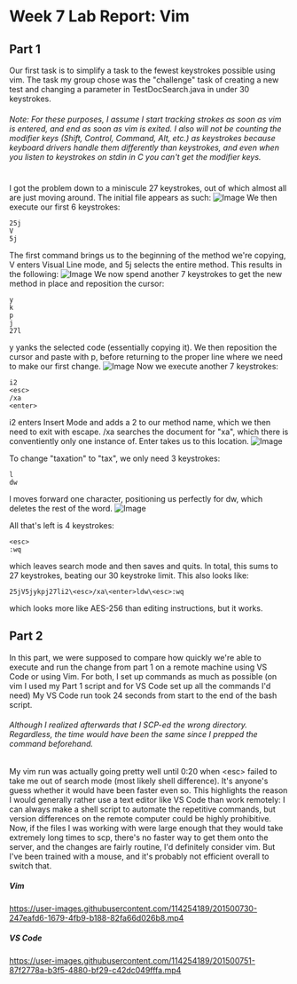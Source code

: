 # Week 7 Lab Report: Vim
## **Part 1**
Our first task is to simplify a task to the fewest keystrokes possible using vim. The task my group chose was the "challenge" task of creating a new test and changing a parameter in TestDocSearch.java in under 30 keystrokes. 

###### Note: For these purposes, I assume I start tracking strokes as soon as vim is entered, and end as soon as vim is exited. I also will not be counting the modifier keys (Shift, Control, Command, Alt, etc.) as keystrokes because keyboard drivers handle them differently than keystrokes, and even when you listen to keystrokes on stdin in C you can't get the modifier keys.

#
I got the problem down to a miniscule 27 keystrokes, out of which almost all are just moving around. The initial file appears as such:
![Image](Screen_Shot_Lab4_1.png)
We then execute our first 6 keystrokes:
```
25j
V
5j
```

The first command brings us to the beginning of the method we're copying, V enters Visual Line mode, and 5j selects the entire method. This results in the following:
![Image](Screen_Shot_Lab4_2.png)
We now spend another 7 keystrokes to get the new method in place and reposition the cursor:
```
y
k
p
j
27l
```
y yanks the selected code (essentially copying it). We then reposition the cursor and paste with p, before returning to the proper line where we need to make our first change.
![Image](Screen_Shot_Lab4_3.png)
Now we execute another 7 keystrokes:
```
i2
<esc>
/xa
<enter>
```
 i2 enters Insert Mode and adds a 2 to our method name, which we then need to exit with escape. /xa searches the document for "xa", which there is conventiently only one instance of. Enter takes us to this location.
![Image](Screen_Shot_Lab4_4.png)

To change "taxation" to "tax", we only need 3 keystrokes:
```
l
dw
```
l moves forward one character, positioning us perfectly for dw, which deletes the rest of the word.
![Image](Screen_Shot_Lab4_5.png)

All that's left is 4 keystrokes:
```
<esc>
:wq
```
which leaves search mode and then saves and quits. In total, this sums to 27 keystrokes, beating our 30 keystroke limit. This also looks like:
```
25jV5jykpj27li2\<esc>/xa\<enter>ldw\<esc>:wq
```
which looks more like AES-256 than editing instructions, but it works.

## **Part 2**

In this part, we were supposed to compare how quickly we're able to execute and run the change from part 1 on a remote machine using VS Code or using Vim. For both, I set up commands as much as possible (on vim I used my Part 1 script and for VS Code set up all the commands I'd need) My VS Code run took 24 seconds from start to the end of the bash script. 
###### Although I realized afterwards that I SCP-ed the wrong directory. Regardless, the time would have been the same since I prepped the command beforehand.
My vim run was actually going pretty well until 0:20 when \<esc> failed to take me out of search mode (most likely shell difference). It's anyone's guess whether it would have been faster even so. This highlights the reason I would generally rather use a text editor like VS Code than work remotely: I can always make a shell script to automate the repetitive commands, but version differences on the remote computer could be highly prohibitive. Now, if the files I was working with were large enough that they would take extremely long times to scp, there's no faster way to get them onto the server, and the changes are fairly routine, I'd definitely consider vim. But I've been trained with a mouse, and it's probably not efficient overall to switch that.

##### *Vim*


https://user-images.githubusercontent.com/114254189/201500730-247eafd6-1679-4fb9-b188-82fa66d026b8.mp4



##### *VS Code*


https://user-images.githubusercontent.com/114254189/201500751-87f2778a-b3f5-4880-bf29-c42dc049fffa.mp4


